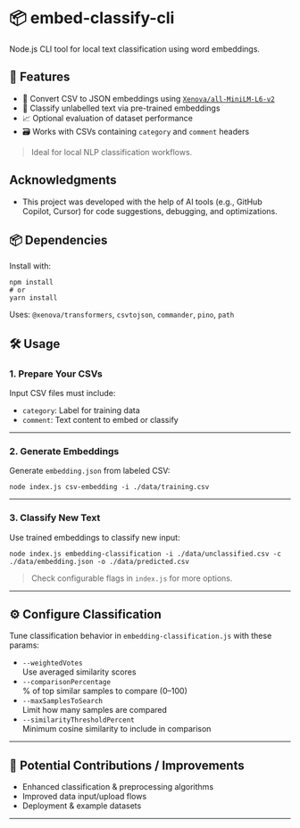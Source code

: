 # 📦 embed-classify-cli

Node.js CLI tool for local text classification using word embeddings.

## 🚀 Features

- 🔄 Convert CSV to JSON embeddings using [`Xenova/all-MiniLM-L6-v2`](https://huggingface.co/Xenova/all-MiniLM-L6-v2)
- 🧠 Classify unlabelled text via pre-trained embeddings
- 📈 Optional evaluation of dataset performance
- 🗃️ Works with CSVs containing `category` and `comment` headers

> Ideal for local NLP classification workflows.

## Acknowledgments
- This project was developed with the help of AI tools (e.g., GitHub Copilot, Cursor) for code suggestions, debugging, and optimizations.

## 📦 Dependencies

Install with:

```
npm install
# or
yarn install
```

Uses: `@xenova/transformers`, `csvtojson`, `commander`, `pino`, `path`

## 🛠️ Usage

### 1. Prepare Your CSVs

Input CSV files must include:

- `category`: Label for training data
- `comment`: Text content to embed or classify

---

### 2. Generate Embeddings

Generate `embedding.json` from labeled CSV:

```
node index.js csv-embedding -i ./data/training.csv
```

---

### 3. Classify New Text

Use trained embeddings to classify new input:

```
node index.js embedding-classification -i ./data/unclassified.csv -c ./data/embedding.json -o ./data/predicted.csv
```

> Check configurable flags in `index.js` for more options.

---

## ⚙️ Configure Classification

Tune classification behavior in `embedding-classification.js` with these params:

- `--weightedVotes`  
  Use averaged similarity scores
- `--comparisonPercentage`  
  % of top similar samples to compare (0–100)
- `--maxSamplesToSearch`  
  Limit how many samples are compared
- `--similarityThresholdPercent`  
  Minimum cosine similarity to include in comparison

---

## 🌱 Potential Contributions / Improvements

- Enhanced classification & preprocessing algorithms
- Improved data input/upload flows
- Deployment & example datasets

---
